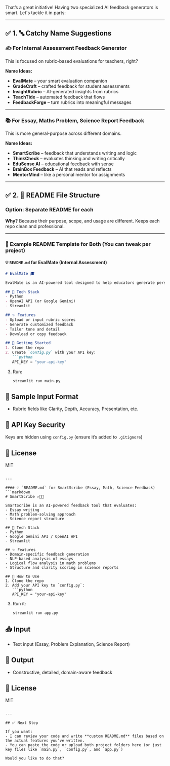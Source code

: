 That’s a great initiative! Having two specialized AI feedback generators is smart. Let's tackle it in parts:

---

## ✅ 1. 🔤 **Catchy Name Suggestions**

### ✍️ For Internal Assessment Feedback Generator

This is focused on rubric-based evaluations for teachers, right?

**Name Ideas:**

* **EvalMate** – your smart evaluation companion
* **GradeCraft** – crafted feedback for student assessments
* **InsightRubric** – AI-generated insights from rubrics
* **TeachTide** – automated feedback that flows
* **FeedbackForge** – turn rubrics into meaningful messages

---

### 📚 For Essay, Maths Problem, Science Report Feedback

This is more general-purpose across different domains.

**Name Ideas:**

* **SmartScribe** – feedback that understands writing and logic
* **ThinkCheck** – evaluates thinking and writing critically
* **EduSense AI** – educational feedback with sense
* **BrainBox Feedback** – AI that reads and reflects
* **MentorMind** – like a personal mentor for assignments

---

## ✅ 2. 📘 README File Structure

### Option: **Separate README for each**

**Why?** Because their purpose, scope, and usage are different. Keeps each repo clean and professional.

---

### 🧾 Example README Template for Both (You can tweak per project)

#### 💡 `README.md` for EvalMate (Internal Assessment)

````markdown
# EvalMate 🎓

EvalMate is an AI-powered tool designed to help educators generate personalized, rubric-based feedback for student internal assessments. Save time and ensure consistent, high-quality evaluation comments.

## 🔧 Tech Stack
- Python
- OpenAI API (or Google Gemini)
- Streamlit

## ✨ Features
- Upload or input rubric scores
- Generate customized feedback
- Tailor tone and detail
- Download or copy feedback

## 🚀 Getting Started
1. Clone the repo
2. Create `config.py` with your API key:
   ```python
   API_KEY = "your-api-key"
````

3. Run:

   ```bash
   streamlit run main.py
   ```

## 📂 Sample Input Format

* Rubric fields like Clarity, Depth, Accuracy, Presentation, etc.

## 🔐 API Key Security

Keys are hidden using `config.py` (ensure it’s added to `.gitignore`)

## 📄 License

MIT

````

---

#### 💡 `README.md` for SmartScribe (Essay, Math, Science Feedback)
```markdown
# SmartScribe ✍️🧮🔬

SmartScribe is an AI-powered feedback tool that evaluates:
- Essay writing
- Math problem-solving approach
- Science report structure

## 🔧 Tech Stack
- Python
- Google Gemini API / OpenAI API
- Streamlit

## ✨ Features
- Domain-specific feedback generation
- NLP-based analysis of essays
- Logical flow analysis in math problems
- Structure and clarity scoring in science reports

## 🚀 How to Use
1. Clone the repo
2. Add your API key to `config.py`:
   ```python
   API_KEY = "your-api-key"
````

3. Run it:

   ```bash
   streamlit run app.py
   ```

## 📥 Input

* Text input (Essay, Problem Explanation, Science Report)

## 🧠 Output

* Constructive, detailed, domain-aware feedback

## 📄 License

MIT

```

---

## ✅ Next Step

If you want:
- I can review your code and write **custom README.md** files based on the actual features you’ve written.
- You can paste the code or upload both project folders here (or just key files like `main.py`, `config.py`, and `app.py`)

Would you like to do that?
```
